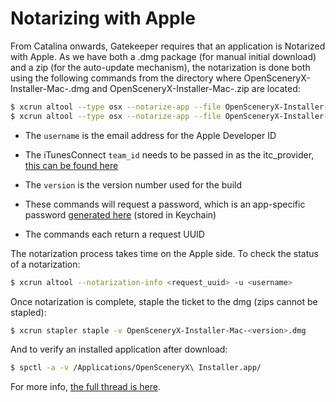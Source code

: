 Notarizing with Apple
=====================

From Catalina onwards, Gatekeeper requires that an application is Notarized with Apple.  As we have both a .dmg package (for manual initial download) and a zip (for the auto-update mechanism), the notarization is done both using the following commands from the directory where OpenSceneryX-Installer-Mac-<version>.dmg and OpenSceneryX-Installer-Mac-<version>.zip are located:

```bash
$ xcrun altool --type osx --notarize-app --file OpenSceneryX-Installer-Mac-<version>.dmg --primary-bundle-id com.aussi.opensceneryx.installer --username <username> -itc_provider <team_id>
$ xcrun altool --type osx --notarize-app --file OpenSceneryX-Installer-Mac-<version>.zip --primary-bundle-id com.aussi.opensceneryx.installer --username <username> -itc_provider <team_id>
```

* The `username` is the email address for the Apple Developer ID

* The iTunesConnect `team_id` needs to be passed in as the itc_provider, [this can be found here](https://developer.apple.com/account/#/membership/)

* The `version` is the version number used for the build

* These commands will request a password, which is an app-specific password [generated here](https://appleid.apple.com/account/manage) (stored in Keychain)

* The commands each return a request UUID

The notarization process takes time on the Apple side. To check the status of a notarization:

```bash
$ xcrun altool --notarization-info <request_uuid> -u <username>
```

Once notarization is complete, staple the ticket to the dmg (zips cannot be stapled):

```bash
$ xcrun stapler staple -v OpenSceneryX-Installer-Mac-<version>.dmg
```

And to verify an installed application after download:

```bash
$ spctl -a -v /Applications/OpenSceneryX\ Installer.app/
```

For more info, [the full thread is here](https://forum.xojo.com/50655-how-to-codesign-and-notarise-your-app-for-macos-10-14-and-highe).